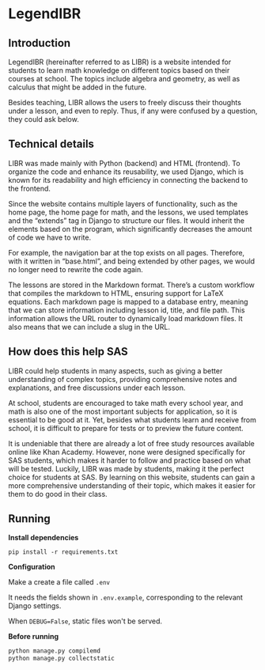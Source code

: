 <!-- Directory structure

`libr/` is the root django app
`info/` contains the static pages such as index
`education/` contains the teaching platform
`user_management/` contains authentication code
`social/` contains social features, like commenting -->

# LegendIBR

## Introduction

LegendIBR (hereinafter referred to as LIBR) is a website intended for students to learn math knowledge on different topics based on their courses at school. The topics include algebra and geometry, as well as calculus that might be added in the future. 

Besides teaching, LIBR allows the users to freely discuss their thoughts under a lesson, and even to reply. Thus, if any were confused by a question, they could ask below. 

## Technical details

LIBR was made mainly with Python (backend) and HTML (frontend). To organize the code and enhance its reusability, we used Django, which is known for its readability and high efficiency in connecting the backend to the frontend. 

Since the website contains multiple layers of functionality, such as the home page, the home page for math, and the lessons, we used templates and the “extends” tag in Django to structure our files. It would inherit the elements based on the program, which significantly decreases the amount of code we have to write. 

For example, the navigation bar at the top exists on all pages. Therefore, with it written in “base.html”, and being extended by other pages, we would no longer need to rewrite the code again. 

The lessons are stored in the Markdown format. There’s a custom workflow that compiles the markdown to HTML, ensuring support for LaTeX equations. Each markdown page is mapped to a database entry, meaning that we can store information including lesson id, title, and file path. This information allows the URL router to dynamically load markdown files. It also means that we can include a slug in the URL.

## How does this help SAS

LIBR could help students in many aspects, such as giving a better understanding of complex topics, providing comprehensive notes and explanations, and free discussions under each lesson. 

At school, students are encouraged to take math every school year, and math is also one of the most important subjects for application, so it is essential to be good at it. Yet, besides what students learn and receive from school, it is difficult to prepare for tests or to preview the future content. 

It is undeniable that there are already a lot of free study resources available online like Khan Academy. However, none were designed specifically for SAS students, which makes it harder to follow and practice based on what will be tested. 
Luckily, LIBR was made by students, making it the perfect choice for students at SAS. By learning on this website, students can gain a more comprehensive understanding of their topic, which makes it easier for them to do good in their class. 


## Running

**Install dependencies**

`pip install -r requirements.txt`

**Configuration**

Make a create a file called `.env`

It needs the fields shown in `.env.example`, corresponding to the relevant Django settings.

When `DEBUG=False`, static files won't be served. 

**Before running**
```bash
python manage.py compilemd
python manage.py collectstatic
```
